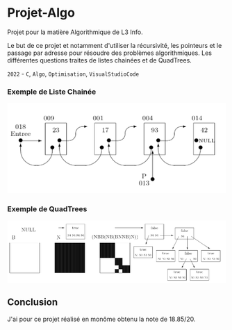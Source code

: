 # Projet-Algo
Projet pour la matière Algorithmique de L3 Info.

Le but de ce projet et notamment d'utiliser la récursivité, les pointeurs et le passage par adresse pour résoudre des problèmes algorithmiques.
Les différentes questions traites de listes chainées et de QuadTrees.

`2022` - `C`, `Algo`, `Optimisation`, `VisualStudioCode`

### Exemple de Liste Chainée
![ListeChainee](Annexe/ListeChainee.png)


### Exemple de QuadTrees
![QuadTrees](Annexe/QuadTrees.png)

## Conclusion
J'ai pour ce projet réalisé en monôme obtenu la note de 18.85/20.
